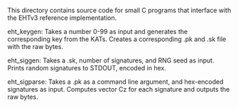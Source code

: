 This directory contains source code for small C programs that interface
with the EHTv3 reference implementation.

eht_keygen:
	Takes a number 0-99 as input and generates the corresponding key from the KATs.
	Creates a corresponding .pk and .sk file with the raw bytes.

eht_siggen:
	Takes a .sk, number of signatures, and RNG seed as input.
	Prints random signatures to STDOUT, encoded in hex.

eht_sigparse:
	Takes a .pk as a command line argument, and hex-encoded signatures as input.
	Computes vector Cz for each signature and outputs the raw bytes.